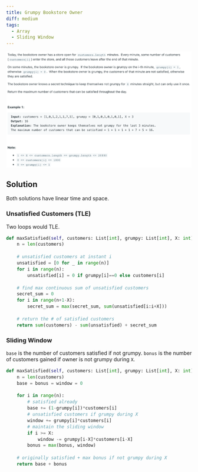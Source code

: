 ```yaml
---
title: Grumpy Bookstore Owner
diff: medium
tags:
  - Array
  - Sliding Window
---
```


<img class="medium-zoom" src="/algo/grumpy-bookstore-owner.png" alt="https://leetcode.com/problems/grumpy-bookstore-owner">

## Solution

Both solutions have linear time and space.

### Unsatisfied Customers (TLE)

Two loops would TLE.

```py
def maxSatisfied(self, customers: List[int], grumpy: List[int], X: int) -> int:
    n = len(customers)

    # unsatisfied customers at instant i
    unsatisfied = [0 for _ in range(n)]
    for i in range(n):
        unsatisfied[i] = 0 if grumpy[i]==0 else customers[i]

    # find max continuous sum of unsatisfied customers
    secret_sum = 0
    for i in range(n+1-X):
        secret_sum = max(secret_sum, sum(unsatisfied[i:i+X]))

    # return the # of satisfied customers
    return sum(customers) - sum(unsatisfied) + secret_sum
```

### Sliding Window

`base` is the number of customers satisfied if not grumpy. `bonus` is the number of customers gained if owner is not grumpy during `X`.

```py
def maxSatisfied(self, customers: List[int], grumpy: List[int], X: int) -> int:
    n = len(customers)
    base = bonus = window = 0

    for i in range(n):
        # satisfied already
        base += (1-grumpy[i])*customers[i]
        # unsatisfied customers if grumpy during X
        window += grumpy[i]*customers[i]
        # maintain the sliding window
        if i >= X:
            window -= grumpy[i-X]*customers[i-X]
        bonus = max(bonus, window)

    # originally satisfied + max bonus if not grumpy during X
    return base + bonus
```
